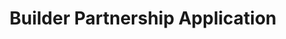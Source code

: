 ---
layout: "layouts/builderPartnership.njk"
title: "Builder Partnership Application"
description: "Apply for exclusive territory partnership with luxury client pipeline system"
landingPage: true
hide: true
---